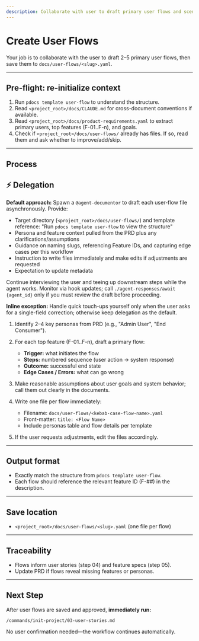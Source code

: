 ```yaml
---
description: Collaborate with user to draft primary user flows and scenarios
---
```


# Create User Flows

Your job is to collaborate with the user to draft 2–5 primary user flows, then save them to `docs/user-flows/<slug>.yaml`.

---

## Pre-flight: re-initialize context
1. Run `pdocs template user-flow` to understand the structure.
2. Read `<project_root>/docs/CLAUDE.md` for cross-document conventions if available.
3. Read `<project_root>/docs/product-requirements.yaml` to extract primary users, top features (F-01..F-n), and goals.
4. Check if `<project_root>/docs/user-flows/` already has files. If so, read them and ask whether to improve/add/skip.

---

## Process

## ⚡ Delegation

**Default approach:** Spawn a `@agent-documentor` to draft each user-flow file asynchronously. Provide:
- Target directory (`<project_root>/docs/user-flows/`) and template reference: "Run `pdocs template user-flow` to view the structure"
- Persona and feature context pulled from the PRD plus any clarifications/assumptions
- Guidance on naming slugs, referencing Feature IDs, and capturing edge cases per this workflow
- Instruction to write files immediately and make edits if adjustments are requested
- Expectation to update metadata

Continue interviewing the user and teeing up downstream steps while the agent works. Monitor via hook updates; call `./agent-responses/await {agent_id}` only if you must review the draft before proceeding.

**Inline exception:** Handle quick touch-ups yourself only when the user asks for a single-field correction; otherwise keep delegation as the default.

1. Identify 2–4 key personas from PRD (e.g., "Admin User", "End Consumer").

2. For each top feature (F-01..F-n), draft a primary flow:
   - **Trigger:** what initiates the flow
   - **Steps:** numbered sequence (user action → system response)
   - **Outcome:** successful end state
   - **Edge Cases / Errors:** what can go wrong

3. Make reasonable assumptions about user goals and system behavior; call them out clearly in the documents.

4. Write one file per flow immediately:
   - Filename: `docs/user-flows/<kebab-case-flow-name>.yaml`
   - Front-matter: `title: <Flow Name>`
   - Include personas table and flow details per template

5. If the user requests adjustments, edit the files accordingly.

---

## Output format
- Exactly match the structure from `pdocs template user-flow`.
- Each flow should reference the relevant feature ID (F-##) in the description.

---

## Save location
- `<project_root>/docs/user-flows/<slug>.yaml` (one file per flow)

---

## Traceability
- Flows inform user stories (step 04) and feature specs (step 05).
- Update PRD if flows reveal missing features or personas.

---

## Next Step

After user flows are saved and approved, **immediately run:**
```
/commands/init-project/03-user-stories.md
```

No user confirmation needed—the workflow continues automatically.
